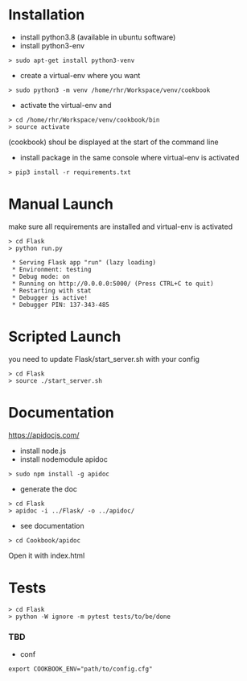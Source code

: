 # Installation #
- install python3.8 (available in ubuntu software)
- install python3-env
```
> sudo apt-get install python3-venv
```
- create a virtual-env where you want
```
> sudo python3 -m venv /home/rhr/Workspace/venv/cookbook
```
- activate the virtual-env and 
```
> cd /home/rhr/Workspace/venv/cookbook/bin
> source activate
```
(cookbook) shoul be displayed at the start of the command line
- install package
in the same console where virtual-env is activated
```
> pip3 install -r requirements.txt
```
# Manual Launch #
make sure all requirements are installed and virtual-env is activated
```
> cd Flask
> python run.py
```
```
 * Serving Flask app "run" (lazy loading)
 * Environment: testing
 * Debug mode: on
 * Running on http://0.0.0.0:5000/ (Press CTRL+C to quit)
 * Restarting with stat
 * Debugger is active!
 * Debugger PIN: 137-343-485
```
# Scripted Launch #
you need to update Flask/start_server.sh with your config
```
> cd Flask
> source ./start_server.sh
```
# Documentation # 
https://apidocjs.com/
- install node.js
- install nodemodule apidoc
```
> sudo npm install -g apidoc
```
- generate the doc
```
> cd Flask
> apidoc -i ../Flask/ -o ../apidoc/
```
- see documentation
```
> cd Cookbook/apidoc
```
Open it with index.html
# Tests #
```
> cd Flask
> python -W ignore -m pytest tests/to/be/done
```
### TBD ###
- conf
``` 
export COOKBOOK_ENV="path/to/config.cfg"
```